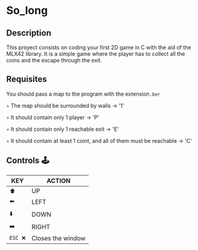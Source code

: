 # So_long

## Description

This proyect consists on coding your first 2D game in C with the aid of the MLX42 library.
It is a simple game where the player has to collect all the coins and the escape through the exit.

## Requisites

You should pass a map to the program with the extension```.ber``` 

◦ The map should be surrounded by walls -> '1'

◦ It should contain only 1 player -> 'P'

◦ It should contain only 1 reachable exit -> 'E'

◦ It should contain at least 1 coint, and all of them must be reachable -> 'C'

## Controls 🕹

|KEY|ACTION|
|---|---|
|⬆️|UP|
|⬅️|LEFT|
|⬇️|DOWN|
|➡️ |RIGHT|
|`ESC ❌`|Closes the window|
